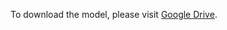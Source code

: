 To download the model, please visit [Google Drive](https://drive.google.com/file/d/1WBOYDpmBI4oXyHIVU-70f-6c8Z92MmH4/view?usp=drive_link).
